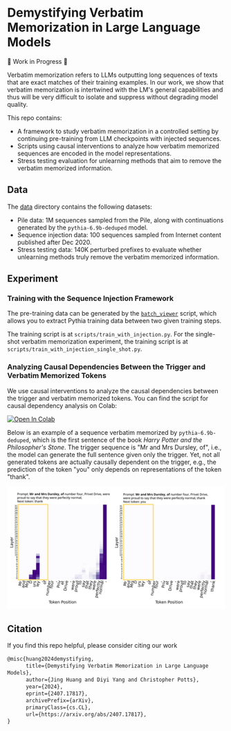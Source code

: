 #	Demystifying Verbatim Memorization in Large Language Models

:construction: Work in Progress :construction:

Verbatim memorization refers to LLMs outputting long sequences of texts that are exact matches of their training examples. In our work, we show that verbatim memorization is intertwined with the LM's general capabilities and thus will be very difficult to isolate and suppress without degrading model quality.

This repo contains:
* A framework to study verbatim memorization in a controlled setting by continuing pre-training from LLM checkpoints with injected sequences.
* Scripts using causal interventions to analyze how verbatim memorized sequences are encoded in the model representations.
* Stress testing evaluation for unlearning methods that aim to remove the verbatim memorized information.

## Data

The [data](https://github.com/explanare/verbatim-memorization/main/data) directory contains the following datasets:
* Pile data: 1M sequences sampled from the Pile, along with continuations generated by the `pythia-6.9b-deduped` model.
* Sequence injection data: 100 sequences sampled from Internet content published after Dec 2020.
* Stress testing data: 140K perturbed prefixes to evaluate whether unlearning methods truly remove the verbatim memorized information.

## Experiment

### Training with the Sequence Injection Framework

The pre-training data can be generated by the [`batch_viewer`](https://github.com/EleutherAI/pythia/blob/main/utils/batch_viewer.py) script, which allows you to extract Pythia training data between two given training steps.

The training script is at `scripts/train_with_injection.py`. For the single-shot verbatim memorization experiment, the training script is at `scripts/train_with_injection_single_shot.py`.

### Analyzing Causal Dependencies Between the Trigger and Verbatim Memorized Tokens

We use causal interventions to analyze the causal dependencies between the trigger and verbatim memorized tokens. You can find the script for causal dependency analysis on Colab:

[![Open In Colab](https://colab.research.google.com/assets/colab-badge.svg)](https://colab.research.google.com/drive/1FX8C-Rr1tSDjklaGjMvRghcbBSzpzzBS?usp=sharing)

Below is an example of a sequence verbatim memorized by `pythia-6.9b-deduped`, which is the first sentence of the book *Harry Potter and the Philosopher's Stone*. The trigger sequence is "Mr and Mrs Dursley, of", i.e., the model can generate the full sentence given only the trigger. Yet, not all generated tokens are actually causally dependent on the trigger, e.g., the prediction of the token "you" only depends on representations of the token "thank".
 
![Causal dependencies between the trigger and verbatim memorized tokens.](/figures/causal_dependencies.svg)


## Citation

If you find this repo helpful, please consider citing our work

```
@misc{huang2024demystifying,
      title={Demystifying Verbatim Memorization in Large Language Models}, 
      author={Jing Huang and Diyi Yang and Christopher Potts},
      year={2024},
      eprint={2407.17817},
      archivePrefix={arXiv},
      primaryClass={cs.CL},
      url={https://arxiv.org/abs/2407.17817}, 
}
```
